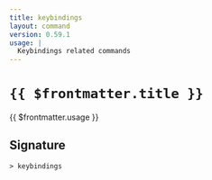 ```yaml
---
title: keybindings
layout: command
version: 0.59.1
usage: |
  Keybindings related commands
---
```


# `{{ $frontmatter.title }}`

<div style='white-space: pre-wrap;'>{{ $frontmatter.usage }}</div>

## Signature

```> keybindings ```
